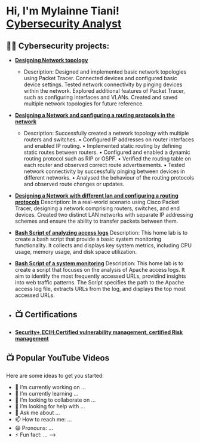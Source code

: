 <h1>Hi, I'm Mylainne Tiani! <a href="(https://www.linkedin.com/in/mylainne-tiani/)">Cybersecurity Analyst</a>

<h2>👨‍💻 Cybersecurity projects:</h2>

- <b>[Designing Network topology](https://imgur.com/a/Gwse4Nd) </b>
    - Description: Designed and implemented basic network topologies using Packet Tracer.
 Connected devices and configured basic device settings.
 Tested network connectivity by pinging devices within the network.
 Explored additional features of Packet Tracer, such as configuring interfaces and VLANs.
 Created and saved multiple network topologies for future reference.
- <b>[Designing a Network and configuring a routing protocols in the network](https://imgur.com/a/uUfmJKo) </b>
    - Description: Successfully created a network topology with multiple routers and switches.
•	Configured IP addresses on router interfaces and enabled IP routing.
•	Implemented static routing by defining static routes between routers.
•	Configured and enabled a dynamic routing protocol such as RIP or OSPF.
•	Verified the routing table on each router and observed correct route advertisements.
•	Tested network connectivity by successfully pinging between devices in different networks.
•	Analysed the behaviour of the routing protocols and observed route changes or updates.
- <b>[Designing a Network with different lan and configuring a routing protocols](https://imgur.com/a/3WmfA0n)</b>
     Description: In a real-world scenario using Cisco Packet Tracer, designing a network comprising routers, switches, and end devices. Created two distinct LAN networks with separate IP addressing schemes and ensure the ability to transfer packets between them.
  
- <b>[Bash Script of analyzing access logs](https://imgur.com/a/4mlwlL6)</b>
Description: This home lab is to create a bash script that provide a basic system monitoring functionality. It collects and displays key system metrics, including CPU usage, memory usage, and disk space utilization.

- <b>[Bash Script of a system monitoring](https://imgur.com/iliLD9V)</b>
Description: This home lab is to create a script that focuses on the analysis of Apache access logs. It aim to identify the most frequently accessed URLs, providind insights into web traffic patterns. The Script specifies the path to the Apache access log file, extracts URLs from the log, and displays the top most accessed URLs.

- <h2>📺 Certifications</h2>
- <b>[Security+,ECIH,Certified vulnerability management, certified Risk management](https://imgur.com/a/EeDruvv)</b>


<h2>📺 Popular YouTube Videos</h2>



Here are some ideas to get you started:

- 🔭 I’m currently working on ...
- 🌱 I’m currently learning ...
- 👯 I’m looking to collaborate on ...
- 🤔 I’m looking for help with ...
- 💬 Ask me about ...
- 📫 How to reach me: ...
- 😄 Pronouns: ...
- ⚡ Fun fact: ...
-->

